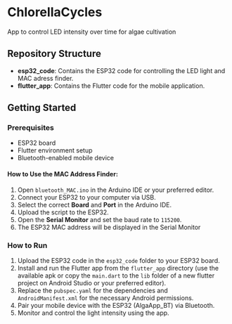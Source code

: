 # ChlorellaCycles
App to control LED intensity over time for algae cultivation

## Repository Structure
- **esp32_code**: Contains the ESP32 code for controlling the LED light and MAC adress finder.
- **flutter_app**: Contains the Flutter code for the mobile application.

## Getting Started
### Prerequisites
- ESP32 board
- Flutter environment setup
- Bluetooth-enabled mobile device

#### How to Use the MAC Address Finder:
1. Open `bluetooth_MAC.ino` in the Arduino IDE or your preferred editor.
2. Connect your ESP32 to your computer via USB.
3. Select the correct **Board** and **Port** in the Arduino IDE.
4. Upload the script to the ESP32.
5. Open the **Serial Monitor** and set the baud rate to `115200`.
6. The ESP32 MAC address will be displayed in the Serial Monitor

### How to Run
1. Upload the ESP32 code in the `esp32_code` folder to your ESP32 board.
2. Install and run the Flutter app from the `flutter_app` directory (use the available apk or copy the `main.dart` to the `lib` folder of a new flutter project on Android Studio or your preferred editor).
3. Replace the `pubspec.yaml` for the dependencies and `AndroidManifest.xml` for the necessary Android permissions.
4. Pair your mobile device with the ESP32 (AlgaApp_BT) via Bluetooth.
5. Monitor and control the light intensity using the app.
